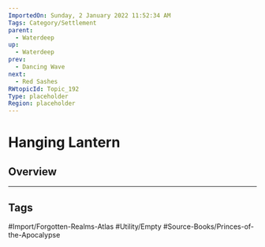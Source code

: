 ```yaml
---
ImportedOn: Sunday, 2 January 2022 11:52:34 AM
Tags: Category/Settlement
parent:
  - Waterdeep
up:
  - Waterdeep
prev:
  - Dancing Wave
next:
  - Red Sashes
RWtopicId: Topic_192
Type: placeholder
Region: placeholder
---
```

# Hanging Lantern
## Overview

---
## Tags
#Import/Forgotten-Realms-Atlas #Utility/Empty #Source-Books/Princes-of-the-Apocalypse

